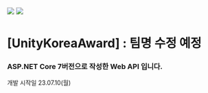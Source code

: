 ## <img src="https://img.shields.io/badge/MySQL-4479A1?style=for-the-badge&logo=MySQL&logoColor=white"> <img src="https://img.shields.io/badge/redis-DC382D?style=for-the-badge&logo=Redis&logoColor=white">
# [UnityKoreaAward] : 팀명 수정 예정
### ASP.NET Core 7버전으로 작성한 Web API 입니다.

개발 시작일 23.07.10(월)
